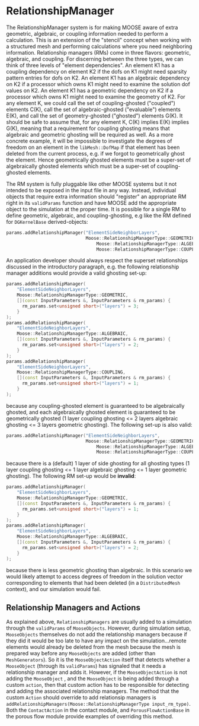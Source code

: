 # RelationshipManager

The RelationshipManager system is for making MOOSE aware of extra geometric,
algebraic, or coupling information needed to perform a calculation. This is an
extension of the "stencil" concept when working with a structured mesh and
performing calculations where you need neighboring information. Relationship
managers (RMs) come in three flavors: geometric, algebraic, and coupling.  For
discerning between the three types, we can think of three levels of "element
dependencies". An element K1 has a coupling dependency on element K2 if the dofs
on K1 might need sparsity pattern entries for dofs on K2.  An element K1 has an
algebraic dependency on K2 if a processor which owns K1 might need to examine
the solution dof values on K2.  An element K1 has a geometric dependency on K2
if a processor which owns K1 might need to examine the geometry of K2. For any
element K, we could call the set of coupling-ghosted ("coupled") elements C(K),
call the set of algebraic-ghosted ("evaluable") elements E(K), and call the set
of geometry-ghosted ("ghosted") elements G(K). It should be safe to assume that,
for any element K, C(K) implies E(K) implies G(K), meaning that a requirement
for coupling ghosting means that algebraic and geometric ghosting will be
required as well. As a more concrete example, it will be impossible to
investigate the degrees of freedom on an element in the `libMesh::DofMap` if
that element has been deleted from the current process, e.g. if we forgot to
geometrically ghost the element. Hence geometrically ghosted elements must be a
super-set of algebraically ghosted elements which must be a super-set of
coupling-ghosted elements.

The RM system is fully pluggable like other MOOSE systems but it not intended to
be exposed in the input file in any way. Instead, individual objects that
require extra information should "register" an appropriate RM right in its
`validParams` function and have MOOSE add the appropriate object to the
simulation at the proper time. It is possible for a single RM to define
geometric, algebraic, and coupling-ghosting, e.g like the RM defined for
`DGKernelBase` derived-objects:

```c++
params.addRelationshipManager("ElementSideNeighborLayers",
                              Moose::RelationshipManagerType::GEOMETRIC |
                                  Moose::RelationshipManagerType::ALGEBRAIC |
                                  Moose::RelationshipManagerType::COUPLING);
```

An application developer should always respect the superset relationships
discussed in the introductory paragraph, e.g. the following relationship
manager additions would provide a valid ghosting set-up:

```c++
params.addRelationshipManager(
    "ElementSideNeighborLayers",
    Moose::RelationshipManagerType::GEOMETRIC,
    [](const InputParameters &, InputParameters & rm_params) {
      rm_params.set<unsigned short>("layers") = 3;
    }
);
params.addRelationshipManager(
    "ElementSideNeighborLayers",
    Moose::RelationshipManagerType::ALGEBRAIC,
    [](const InputParameters &, InputParameters & rm_params) {
      rm_params.set<unsigned short>("layers") = 2;
    }
);
params.addRelationshipManager(
    "ElementSideNeighborLayers",
    Moose::RelationshipManagerType::COUPLING,
    [](const InputParameters &, InputParameters & rm_params) {
      rm_params.set<unsigned short>("layers") = 1;
    }
);
```

because any coupling-ghosted element is guaranteed to be algebraically ghosted,
and each algebraically ghosted element is guaranteed to be geometrically ghosted
(1 layer coupling ghosting <= 2 layers algebraic ghosting <= 3 layers geometric ghosting).
The following set-up is also valid:

```c++
params.addRelationshipManager("ElementSideNeighborLayers",
                              Moose::RelationshipManagerType::GEOMETRIC |
                                  Moose::RelationshipManagerType::ALGEBRAIC |
                                  Moose::RelationshipManagerType::COUPLING);
```

because there is a (default) 1 layer of side ghosting for all ghosting types
(1 layer coupling ghosting <= 1 layer algebraic ghosting <= 1 layer geometric
ghosting).
The following RM set-up would be **invalid**:

```c++
params.addRelationshipManager(
    "ElementSideNeighborLayers",
    Moose::RelationshipManagerType::GEOMETRIC,
    [](const InputParameters &, InputParameters & rm_params) {
      rm_params.set<unsigned short>("layers") = 1;
    }
);
params.addRelationshipManager(
    "ElementSideNeighborLayers",
    Moose::RelationshipManagerType::ALGEBRAIC,
    [](const InputParameters &, InputParameters & rm_params) {
      rm_params.set<unsigned short>("layers") = 2;
    }
);
```

because there is less geometric ghosting than algebraic. In this scenario we
would likely attempt to access degrees of freedom in the solution vector
corresponding to elements that had been deleted (in a `DistributedMesh`
context), and our simulation would fail.

## Relationship Managers and Actions

As explained above, `RelationshipManagers` are usually added to a simulation
through the `validParams` of `MooseObjects`. However, during simulation setup,
`MooseObjects` themselves do not add the relationship managers because if they
did it would be too late to have any impact on the simulation...remote elements
would already be deleted from the mesh because the mesh is prepared way before
any `MooseObjects` are added (other than `MeshGenerators`). So it is the
`MooseObjectAction` itself that detects whether a `MooseObject` (through its
`validParams`) has signaled that it needs a relationship manager and adds
it. However, if the `MooseObjectAction` is not adding the `MooseObject` , and
the `MooseObject` is being added through a custom `action`, then that custom
action has to be responsible for detecting and adding the associated
relationship managers. The method that the custom `Action` should override to
add relationsip managers is
`addRelationshipManagers(Moose::RelationshipManagerType input_rm_type)`. Both
the `ContactAction` in the contact module, and `PorousFlowActionBase` in the
porous flow module provide examples of overriding this method.
